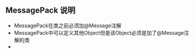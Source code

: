 ## MessagePack 说明
* MessagePack在类之前必须加@Message注解
* MessagePack中可以定义其他Object但是该Object必须是加了@Message注解的类
*
